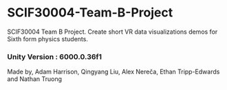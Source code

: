 # SCIF30004-Team-B-Project
SCIF30004 Team B Project. Create short VR data visualizations demos for Sixth form physics students. 

### Unity Version : 6000.0.36f1

Made by,
Adam Harrison, Qingyang Liu, Alex Nereča, Ethan Tripp-Edwards and Nathan Truong
